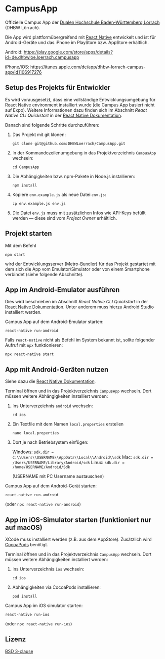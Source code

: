 # CampusApp

Offizielle Campus App der [Dualen Hochschule Baden-Württemberg Lörrach](https://www.dhbw-loerrach.de) (DHBW Lörrach).

Die App wird plattformübergreifend mit [React Native](https://www.reactnative.dev) entwickelt und ist für Android-Geräte und das iPhone im PlayStore bzw. AppStore erhältlich.

Android:
https://play.google.com/store/apps/details?id=de.dhbwloe.loerrach.campusapp

iPhone/iOS:
https://itunes.apple.com/de/app/dhbw-lorrach-campus-app/id1106917276

## Setup des Projekts für Entwickler

Es wird vorausgesetzt, dass eine vollständige Entwicklungsumgebung für React Native environment installiert wurde (die Campus App basiert nicht auf Expo). Weitere Informationen dazu finden sich im Abschnitt _React Native CLI Quickstart_ in der [React Native Dokumentation](https://reactnative.dev/docs/environment-setup).

Danach sind folgende Schritte durchzuführen:

1. Das Projekt mit git klonen:

   `git clone git@github.com:DHBWLoerrach/CampusApp.git`

2. In der Kommandozeilenumgebung in das Projektverzeichnis `CampusApp` wechseln:

   `cd CampusApp`

3. Die Abhängigkeiten bzw. npm-Pakete in Node.js installieren:

   `npm install`

4. Kopiere `env.example.js` als neue Datei `env.js`:

   `cp env.example.js env.js`

5. Die Datei `env.js` muss mit zusätzlichen Infos wie API-Keys befüllt werden &mdash; diese sind vom _Project Owner_ erhältlich.

## Projekt starten

Mit dem Befehl

`npm start`

wird der Entwicklungsserver (Metro-Bundler) für das Projekt gestartet mit dem sich die App vom Emulator/Simulator oder von einem Smartphone verbindet (siehe folgende Abschnitte).

## App im Android-Emulator ausführen

Dies wird beschrieben im Abschnitt _React Native CLI Quickstart_ in der [React Native Dokumentation](https://reactnative.dev/docs/environment-setup). Unter anderem muss hierzu Android Studio installiert werden.

Campus App auf dem Android-Emulator starten:

`react-native run-android`

Falls `react-native` nicht als Befehl im System bekannt ist,
sollte folgender Aufruf mit `npx` funktionieren:

`npx react-native start`

## App mit Android-Geräten nutzen

Siehe dazu die [React Native Dokumentation](https://reactnative.dev/docs/running-on-device).

Terminal öffnen und in das Projektverzeichnis `CampusApp` wechseln. Dort müssen weitere Abhängigkeiten installiert werden:

1. Ins Unterverzeichnis `android` wechseln:

   `cd ios`

2. Ein Textfile mit dem Namen `local.properties` erstellen

   `nano local.properties`

3. Dort je nach Betriebsystem einfügen:

   Windows: `sdk.dir = C:\\Users\\USERNAME\\AppData\\Local\\Android\\sdk`
   Mac: `sdk.dir = /Users/USERNAME/Library/Android/sdk`
   Linux: `sdk.dir = /home/USERNAME/Android/Sdk`

   (USERNAME mit PC Username austauschen)

Campus App auf dem Android-Gerät starten:

`react-native run-android`

(oder `npx react-native run-android`)

## App im iOS-Simulator starten (funktioniert nur auf macOS)

XCode muss installiert werden (z.B. aus dem AppStore). Zusätzlich wird [CocoaPods](https://cocoapods.org/) benötigt.

Terminal öffnen und in das Projektverzeichnis `CampusApp` wechseln. Dort müssen weitere Abhängigkeiten installiert werden:

1. Ins Unterverzeichnis `ios` wechseln:

   `cd ios`

2. Abhängigkeiten via CocoaPods installieren:

   `pod install`

Campus App im iOS simulator starten:

`react-native run-ios`

(oder `npx react-native run-ios`)

## Lizenz

[BSD 3-clause](./LICENSE)
